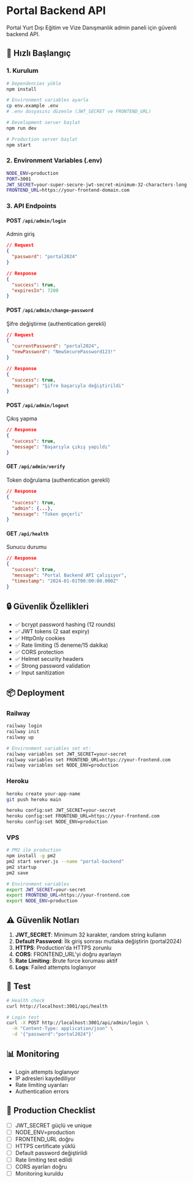 # Portal Backend API

Portal Yurt Dışı Eğitim ve Vize Danışmanlık admin paneli için güvenli backend API.

## 🚀 Hızlı Başlangıç

### 1. Kurulum
```bash
# Dependencies yükle
npm install

# Environment variables ayarla
cp env.example .env
# .env dosyasını düzenle (JWT_SECRET ve FRONTEND_URL)

# Development server başlat
npm run dev

# Production server başlat
npm start
```

### 2. Environment Variables (.env)
```bash
NODE_ENV=production
PORT=3001
JWT_SECRET=your-super-secure-jwt-secret-minimum-32-characters-long
FRONTEND_URL=https://your-frontend-domain.com
```

### 3. API Endpoints

#### POST `/api/admin/login`
Admin giriş
```json
// Request
{
  "password": "portal2024"
}

// Response
{
  "success": true,
  "expiresIn": 7200
}
```

#### POST `/api/admin/change-password`
Şifre değiştirme (authentication gerekli)
```json
// Request
{
  "currentPassword": "portal2024",
  "newPassword": "NewSecurePassword123!"
}

// Response
{
  "success": true,
  "message": "Şifre başarıyla değiştirildi"
}
```

#### POST `/api/admin/logout`
Çıkış yapma
```json
// Response
{
  "success": true,
  "message": "Başarıyla çıkış yapıldı"
}
```

#### GET `/api/admin/verify`
Token doğrulama (authentication gerekli)
```json
// Response
{
  "success": true,
  "admin": {...},
  "message": "Token geçerli"
}
```

#### GET `/api/health`
Sunucu durumu
```json
// Response
{
  "success": true,
  "message": "Portal Backend API çalışıyor",
  "timestamp": "2024-01-01T00:00:00.000Z"
}
```

## 🔒 Güvenlik Özellikleri

- ✅ bcrypt password hashing (12 rounds)
- ✅ JWT tokens (2 saat expiry)
- ✅ HttpOnly cookies
- ✅ Rate limiting (5 deneme/15 dakika)
- ✅ CORS protection
- ✅ Helmet security headers
- ✅ Strong password validation
- ✅ Input sanitization

## 📦 Deployment

### Railway
```bash
railway login
railway init
railway up

# Environment variables set et:
railway variables set JWT_SECRET=your-secret
railway variables set FRONTEND_URL=https://your-frontend.com
railway variables set NODE_ENV=production
```

### Heroku
```bash
heroku create your-app-name
git push heroku main

heroku config:set JWT_SECRET=your-secret
heroku config:set FRONTEND_URL=https://your-frontend.com
heroku config:set NODE_ENV=production
```

### VPS
```bash
# PM2 ile production
npm install -g pm2
pm2 start server.js --name "portal-backend"
pm2 startup
pm2 save

# Environment variables
export JWT_SECRET=your-secret
export FRONTEND_URL=https://your-frontend.com
export NODE_ENV=production
```

## ⚠️ Güvenlik Notları

1. **JWT_SECRET**: Minimum 32 karakter, random string kullanın
2. **Default Password**: İlk giriş sonrası mutlaka değiştirin (portal2024)
3. **HTTPS**: Production'da HTTPS zorunlu
4. **CORS**: FRONTEND_URL'yi doğru ayarlayın
5. **Rate Limiting**: Brute force koruması aktif
6. **Logs**: Failed attempts loglanıyor

## 🧪 Test

```bash
# Health check
curl http://localhost:3001/api/health

# Login test
curl -X POST http://localhost:3001/api/admin/login \
  -H "Content-Type: application/json" \
  -d '{"password":"portal2024"}'
```

## 📊 Monitoring

- Login attempts loglanıyor
- IP adresleri kaydediliyor
- Rate limiting uyarıları
- Authentication errors

## 🔄 Production Checklist

- [ ] JWT_SECRET güçlü ve unique
- [ ] NODE_ENV=production
- [ ] FRONTEND_URL doğru
- [ ] HTTPS certificate yüklü
- [ ] Default password değiştirildi
- [ ] Rate limiting test edildi
- [ ] CORS ayarları doğru
- [ ] Monitoring kuruldu
